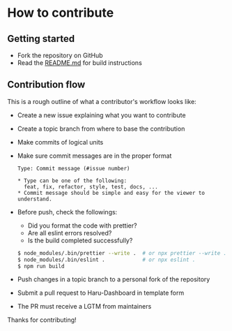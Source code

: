 # How to contribute

## Getting started

- Fork the repository on GitHub
- Read the [README.md](README.md) for build instructions

## Contribution flow

This is a rough outline of what a contributor's workflow looks like:

- Create a new issue explaining what you want to contribute
- Create a topic branch from where to base the contribution
- Make commits of logical units
- Make sure commit messages are in the proper format
  ```
  Type: Commit message (#issue number)

  * Type can be one of the following:
    feat, fix, refactor, style, test, docs, ...
  * Commit message should be simple and easy for the viewer to understand.
  ```
- Before push, check the followings:
  - Did you format the code with prettier?
  - Are all eslint errors resolved?
  - Is the build completed successfully?
  ```bash
  $ node_modules/.bin/prettier --write .  # or npx prettier --write .
  $ node_modules/.bin/eslint .            # or npx eslint .
  $ npm run build
  ```
        
- Push changes in a topic branch to a personal fork of the repository
- Submit a pull request to Haru-Dashboard in template form
- The PR must receive a LGTM from maintainers

Thanks for contributing!
